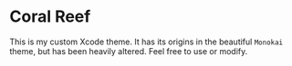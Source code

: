 # Coral Reef

This is my custom Xcode theme. It has its origins in the beautiful `Monokai` theme, but has been heavily altered. Feel free to use or modify.
